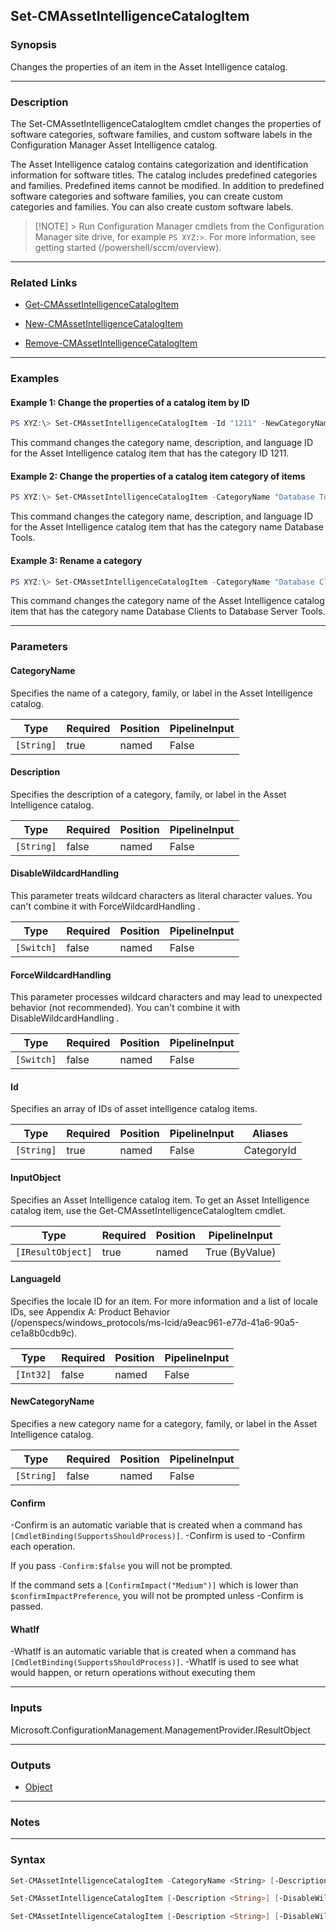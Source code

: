 Set-CMAssetIntelligenceCatalogItem
----------------------------------




### Synopsis
Changes the properties of an item in the Asset Intelligence catalog.



---


### Description

The Set-CMAssetIntelligenceCatalogItem cmdlet changes the properties of software categories, software families, and custom software labels in the Configuration Manager Asset Intelligence catalog.



The Asset Intelligence catalog contains categorization and identification information for software titles. The catalog includes predefined categories and families. Predefined items cannot be modified. In addition to predefined software categories and software families, you can create custom categories and families. You can also create custom software labels.



> [!NOTE] > Run Configuration Manager cmdlets from the Configuration Manager site drive, for example `PS XYZ:>`. For more information, see getting started (/powershell/sccm/overview).



---


### Related Links
* [Get-CMAssetIntelligenceCatalogItem](Get-CMAssetIntelligenceCatalogItem)



* [New-CMAssetIntelligenceCatalogItem](New-CMAssetIntelligenceCatalogItem)



* [Remove-CMAssetIntelligenceCatalogItem](Remove-CMAssetIntelligenceCatalogItem)





---


### Examples
#### Example 1: Change the properties of a catalog item by ID
```PowerShell
PS XYZ:\> Set-CMAssetIntelligenceCatalogItem -Id "1211" -NewCategoryName "Windows Databases" -Description "Windows-based databases" -LanguageId 1033
```
This command changes the category name, description, and language ID for the Asset Intelligence catalog item that has the category ID 1211.
#### Example 2: Change the properties of a catalog item category of items
```PowerShell
PS XYZ:\> Set-CMAssetIntelligenceCatalogItem -CategoryName "Database Tools" -NewCategoryName "Database Clients" -Description "Database client software" -LanguageId 1033
```
This command changes the category name, description, and language ID for the Asset Intelligence catalog item that has the category name Database Tools.
#### Example 3: Rename a category
```PowerShell
PS XYZ:\> Set-CMAssetIntelligenceCatalogItem -CategoryName "Database Clients" -NewCategoryName "Database Server Tools"
```
This command changes the category name of the Asset Intelligence catalog item that has the category name Database Clients to Database Server Tools.


---


### Parameters
#### **CategoryName**

Specifies the name of a category, family, or label in the Asset Intelligence catalog.






|Type      |Required|Position|PipelineInput|
|----------|--------|--------|-------------|
|`[String]`|true    |named   |False        |



#### **Description**

Specifies the description of a category, family, or label in the Asset Intelligence catalog.






|Type      |Required|Position|PipelineInput|
|----------|--------|--------|-------------|
|`[String]`|false   |named   |False        |



#### **DisableWildcardHandling**

This parameter treats wildcard characters as literal character values. You can't combine it with ForceWildcardHandling .






|Type      |Required|Position|PipelineInput|
|----------|--------|--------|-------------|
|`[Switch]`|false   |named   |False        |



#### **ForceWildcardHandling**

This parameter processes wildcard characters and may lead to unexpected behavior (not recommended). You can't combine it with DisableWildcardHandling .






|Type      |Required|Position|PipelineInput|
|----------|--------|--------|-------------|
|`[Switch]`|false   |named   |False        |



#### **Id**

Specifies an array of IDs of asset intelligence catalog items.






|Type      |Required|Position|PipelineInput|Aliases   |
|----------|--------|--------|-------------|----------|
|`[String]`|true    |named   |False        |CategoryId|



#### **InputObject**

Specifies an Asset Intelligence catalog item. To get an Asset Intelligence catalog item, use the Get-CMAssetIntelligenceCatalogItem cmdlet.






|Type             |Required|Position|PipelineInput |
|-----------------|--------|--------|--------------|
|`[IResultObject]`|true    |named   |True (ByValue)|



#### **LanguageId**

Specifies the locale ID for an item. For more information and a list of locale IDs, see Appendix A: Product Behavior (/openspecs/windows_protocols/ms-lcid/a9eac961-e77d-41a6-90a5-ce1a8b0cdb9c).






|Type     |Required|Position|PipelineInput|
|---------|--------|--------|-------------|
|`[Int32]`|false   |named   |False        |



#### **NewCategoryName**

Specifies a new category name for a category, family, or label in the Asset Intelligence catalog.






|Type      |Required|Position|PipelineInput|
|----------|--------|--------|-------------|
|`[String]`|false   |named   |False        |



#### **Confirm**
-Confirm is an automatic variable that is created when a command has ```[CmdletBinding(SupportsShouldProcess)]```.
-Confirm is used to -Confirm each operation.

If you pass ```-Confirm:$false``` you will not be prompted.


If the command sets a ```[ConfirmImpact("Medium")]``` which is lower than ```$confirmImpactPreference```, you will not be prompted unless -Confirm is passed.

#### **WhatIf**
-WhatIf is an automatic variable that is created when a command has ```[CmdletBinding(SupportsShouldProcess)]```.
-WhatIf is used to see what would happen, or return operations without executing them


---


### Inputs
Microsoft.ConfigurationManagement.ManagementProvider.IResultObject





---


### Outputs
* [Object](https://learn.microsoft.com/en-us/dotnet/api/System.Object)






---


### Notes




---


### Syntax
```PowerShell
Set-CMAssetIntelligenceCatalogItem -CategoryName <String> [-Description <String>] [-DisableWildcardHandling] [-ForceWildcardHandling] [-LanguageId <Int32>] [-NewCategoryName <String>] [-Confirm] [-WhatIf] [<CommonParameters>]
```
```PowerShell
Set-CMAssetIntelligenceCatalogItem [-Description <String>] [-DisableWildcardHandling] [-ForceWildcardHandling] -Id <String> [-LanguageId <Int32>] [-NewCategoryName <String>] [-Confirm] [-WhatIf] [<CommonParameters>]
```
```PowerShell
Set-CMAssetIntelligenceCatalogItem [-Description <String>] [-DisableWildcardHandling] [-ForceWildcardHandling] -InputObject <IResultObject> [-LanguageId <Int32>] [-NewCategoryName <String>] [-Confirm] [-WhatIf] [<CommonParameters>]
```
